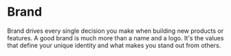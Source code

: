 # Brand

Brand drives every single decision you make when building new products or features. A good brand is much more than a name and a logo. It's the values that define your unique identity and what makes you stand out from others.
